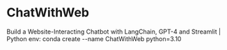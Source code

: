 # ChatWithWeb
Build a Website-Interacting Chatbot with LangChain, GPT-4 and Streamlit | Python
env:
conda create --name ChatWithWeb python=3.10
